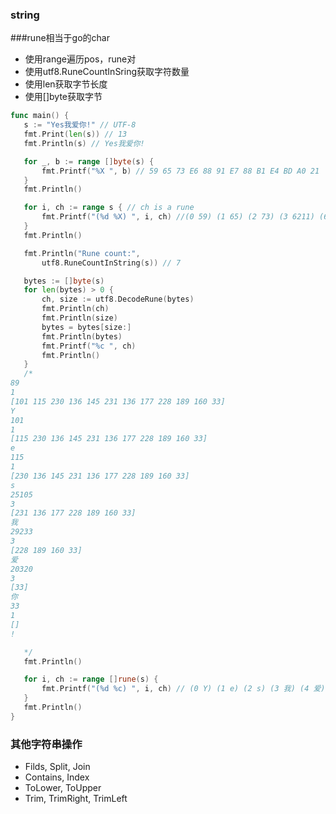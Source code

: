 ### string

###rune相当于go的char

 - 使用range遍历pos，rune对
 - 使用utf8.RuneCountInSring获取字符数量
 - 使用len获取字节长度
 - 使用[]byte获取字节

 ```go
 func main() {
	s := "Yes我爱你!" // UTF-8
	fmt.Print(len(s)) // 13
	fmt.Println(s) // Yes我爱你!

	for _, b := range []byte(s) {
		fmt.Printf("%X ", b) // 59 65 73 E6 88 91 E7 88 B1 E4 BD A0 21
	}
	fmt.Println()

	for i, ch := range s { // ch is a rune
		fmt.Printf("(%d %X) ", i, ch) //(0 59) (1 65) (2 73) (3 6211) (6 7231) (9 4F60) (12 21)
	}
	fmt.Println()

	fmt.Println("Rune count:",
		utf8.RuneCountInString(s)) // 7

	bytes := []byte(s)
	for len(bytes) > 0 {
		ch, size := utf8.DecodeRune(bytes)
		fmt.Println(ch)
		fmt.Println(size)
		bytes = bytes[size:]
		fmt.Println(bytes)
		fmt.Printf("%c ", ch)
		fmt.Println()
	}
	/*
89
1
[101 115 230 136 145 231 136 177 228 189 160 33]
Y
101
1
[115 230 136 145 231 136 177 228 189 160 33]
e
115
1
[230 136 145 231 136 177 228 189 160 33]
s
25105
3
[231 136 177 228 189 160 33]
我
29233
3
[228 189 160 33]
爱
20320
3
[33]
你
33
1
[]
!

	*/
	fmt.Println()

	for i, ch := range []rune(s) {
		fmt.Printf("(%d %c) ", i, ch) // (0 Y) (1 e) (2 s) (3 我) (4 爱) (5 你) (6 !)
	}
	fmt.Println()
}
```

### 其他字符串操作

 - Filds, Split, Join
 - Contains, Index
 - ToLower, ToUpper
 - Trim, TrimRight, TrimLeft  